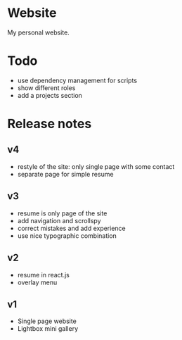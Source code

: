 # Website

My personal website.


# Todo

* use dependency management for scripts
* show different roles
* add a projects section

# Release notes

## v4

* restyle of the site: only single page with some contact
* separate page for simple resume

## v3

* resume is only page of the site
* add navigation and scrollspy
* correct mistakes and add experience
* use nice typographic combination 

## v2

* resume in react.js
* overlay menu

## v1

* Single page website
* Lightbox mini gallery
